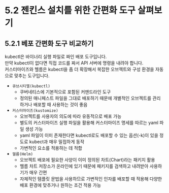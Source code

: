 # 5.2 젠킨스 설치를 위한 간편화 도구 살펴보기

## 5.2.1 베포 간편화 도구 비교하기

kubectl은 바이너리 실행 파일로 짜인 배포 도구입니다.  
만약 kubectl이 없다면 직접 코드를 짜서 API 서버에 명령을 내려야 합니다.  
커스터마이즈와 헬름은 kubectl을 좀 더 확장해서 복잡한 오브젝트와 구성 환경을 자동으로 맞추는 도구입니다.

- `큐브시티엘(kubectl)`
  - 쿠버네티스에 기본적으로 포함된 커맨드라인 도구
  - 정의된 매니페스트 파일을 그대로 배포하기 때문에 개별적인 오브젝트를 관리하거나 배포할 때 사용하는 것이 좋음
- `커스터마이즈(kustomize)`
  - 오브젝트를 사용자의 의도에 따라 유동적으로 배포 가능
  - 별도의 커스터마이즈 실행 파일을 활용해 커스터마이즈 명세를 따르는 yaml 파일 생성 가능
  - yaml 파일이 이미 존재한다면 kubectl로도 배포할 수 있는 옵션(-k)이 있을 정도로 kubect과 매우 밀접하게 동작
  - 가변적인 요소를 적용하는 데 적합
- `헬름(Helm)`
  - 오브젝트 배포에 필요한 사양이 이미 정의된 차트(Chart)라는 패키지 활용
  - 헬름 차트 저장소가 온라인에 있기 때문에 패키지를 검색하고 내려받아 사용하기가 매우 간편
  - 자체적인 템플릿 문법을 사용하므로 가변적인 인자를 배포할 때 적용해 다양한 배포 환경에 맞추거나 원하는 조건 적용 가능
